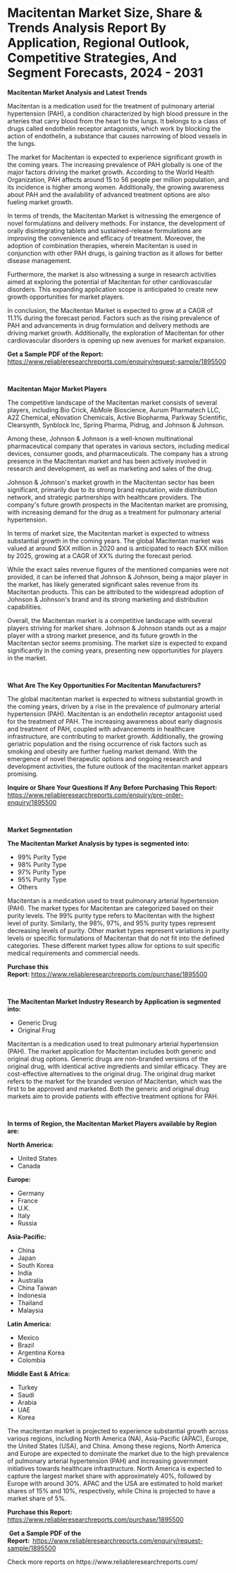 <p><h1>Macitentan Market Size, Share & Trends Analysis Report By Application, Regional Outlook, Competitive Strategies, And Segment Forecasts, 2024 - 2031</h1></p><p><strong>Macitentan Market Analysis and Latest Trends</strong></p>
<p><p>Macitentan is a medication used for the treatment of pulmonary arterial hypertension (PAH), a condition characterized by high blood pressure in the arteries that carry blood from the heart to the lungs. It belongs to a class of drugs called endothelin receptor antagonists, which work by blocking the action of endothelin, a substance that causes narrowing of blood vessels in the lungs.</p><p>The market for Macitentan is expected to experience significant growth in the coming years. The increasing prevalence of PAH globally is one of the major factors driving the market growth. According to the World Health Organization, PAH affects around 15 to 56 people per million population, and its incidence is higher among women. Additionally, the growing awareness about PAH and the availability of advanced treatment options are also fueling market growth.</p><p>In terms of trends, the Macitentan Market is witnessing the emergence of novel formulations and delivery methods. For instance, the development of orally disintegrating tablets and sustained-release formulations are improving the convenience and efficacy of treatment. Moreover, the adoption of combination therapies, wherein Macitentan is used in conjunction with other PAH drugs, is gaining traction as it allows for better disease management.</p><p>Furthermore, the market is also witnessing a surge in research activities aimed at exploring the potential of Macitentan for other cardiovascular disorders. This expanding application scope is anticipated to create new growth opportunities for market players.</p><p>In conclusion, the Macitentan Market is expected to grow at a CAGR of 11.1% during the forecast period. Factors such as the rising prevalence of PAH and advancements in drug formulation and delivery methods are driving market growth. Additionally, the exploration of Macitentan for other cardiovascular disorders is opening up new avenues for market expansion.</p></p>
<p><strong>Get a Sample PDF of the Report:&nbsp;</strong> <a href="https://www.reliableresearchreports.com/enquiry/request-sample/1895500">https://www.reliableresearchreports.com/enquiry/request-sample/1895500</a></p>
<p>&nbsp;</p>
<p><strong>Macitentan Major Market Players</strong></p>
<p><p>The competitive landscape of the Macitentan market consists of several players, including Bio Crick, AbMole Bioscience, Aurum Pharmatech LLC, A2Z Chemical, eNovation Chemicals, Active Biopharma, Parkway Scientific, Clearsynth, Synblock Inc, Spring Pharma, Pidrug, and Johnson & Johnson. </p><p>Among these, Johnson & Johnson is a well-known multinational pharmaceutical company that operates in various sectors, including medical devices, consumer goods, and pharmaceuticals. The company has a strong presence in the Macitentan market and has been actively involved in research and development, as well as marketing and sales of the drug. </p><p>Johnson & Johnson's market growth in the Macitentan sector has been significant, primarily due to its strong brand reputation, wide distribution network, and strategic partnerships with healthcare providers. The company's future growth prospects in the Macitentan market are promising, with increasing demand for the drug as a treatment for pulmonary arterial hypertension.</p><p>In terms of market size, the Macitentan market is expected to witness substantial growth in the coming years. The global Macitentan market was valued at around $XX million in 2020 and is anticipated to reach $XX million by 2025, growing at a CAGR of XX% during the forecast period.</p><p>While the exact sales revenue figures of the mentioned companies were not provided, it can be inferred that Johnson & Johnson, being a major player in the market, has likely generated significant sales revenue from its Macitentan products. This can be attributed to the widespread adoption of Johnson & Johnson's brand and its strong marketing and distribution capabilities.</p><p>Overall, the Macitentan market is a competitive landscape with several players striving for market share. Johnson & Johnson stands out as a major player with a strong market presence, and its future growth in the Macitentan sector seems promising. The market size is expected to expand significantly in the coming years, presenting new opportunities for players in the market.</p></p>
<p>&nbsp;</p>
<p><strong>What Are The Key Opportunities For Macitentan Manufacturers?</strong></p>
<p><p>The global macitentan market is expected to witness substantial growth in the coming years, driven by a rise in the prevalence of pulmonary arterial hypertension (PAH). Macitentan is an endothelin receptor antagonist used for the treatment of PAH. The increasing awareness about early diagnosis and treatment of PAH, coupled with advancements in healthcare infrastructure, are contributing to market growth. Additionally, the growing geriatric population and the rising occurrence of risk factors such as smoking and obesity are further fueling market demand. With the emergence of novel therapeutic options and ongoing research and development activities, the future outlook of the macitentan market appears promising.</p></p>
<p><strong>Inquire or Share Your Questions If Any Before Purchasing This Report:</strong> <a href="https://www.reliableresearchreports.com/enquiry/pre-order-enquiry/1895500">https://www.reliableresearchreports.com/enquiry/pre-order-enquiry/1895500</a></p>
<p>&nbsp;</p>
<p><strong>Market Segmentation</strong></p>
<p><strong>The Macitentan Market Analysis by types is segmented into:</strong></p>
<p><ul><li>99% Purity Type</li><li>98% Purity Type</li><li>97% Purity Type</li><li>95% Purity Type</li><li>Others</li></ul></p>
<p><p>Macitentan is a medication used to treat pulmonary arterial hypertension (PAH). The market types for Macitentan are categorized based on their purity levels. The 99% purity type refers to Macitentan with the highest level of purity. Similarly, the 98%, 97%, and 95% purity types represent decreasing levels of purity. Other market types represent variations in purity levels or specific formulations of Macitentan that do not fit into the defined categories. These different market types allow for options to suit specific medical requirements and commercial needs.</p></p>
<p><strong>Purchase this Report:&nbsp;</strong><a href="https://www.reliableresearchreports.com/purchase/1895500">https://www.reliableresearchreports.com/purchase/1895500</a></p>
<p>&nbsp;</p>
<p><strong>The Macitentan Market Industry Research by Application is segmented into:</strong></p>
<p><ul><li>Generic Drug</li><li>Original Frug</li></ul></p>
<p><p>Macitentan is a medication used to treat pulmonary arterial hypertension (PAH). The market application for Macitentan includes both generic and original drug options. Generic drugs are non-branded versions of the original drug, with identical active ingredients and similar efficacy. They are cost-effective alternatives to the original drug. The original drug market refers to the market for the branded version of Macitentan, which was the first to be approved and marketed. Both the generic and original drug markets aim to provide patients with effective treatment options for PAH.</p></p>
<p>&nbsp;</p>
<p><strong>In terms of Region, the Macitentan Market Players available by Region are:</strong></p>
<p>
    <p> <strong> North America: </strong>
        <ul>
            <li>United States</li>
            <li>Canada</li>
        </ul>
        </p> 
    <p> <strong> Europe: </strong>
        <ul>
            <li>Germany</li>
            <li>France</li>
            <li>U.K.</li>
            <li>Italy</li>
            <li>Russia</li>
        </ul>
        </p> 
    <p> <strong> Asia-Pacific: </strong>
        <ul>
            <li>China</li>
            <li>Japan</li>
            <li>South Korea</li>
            <li>India</li>
            <li>Australia</li>
            <li>China Taiwan</li>
            <li>Indonesia</li>
            <li>Thailand</li>
            <li>Malaysia</li>
        </ul>
        </p> 
    <p> <strong> Latin America: </strong>
        <ul>
            <li>Mexico</li>
            <li>Brazil</li>
            <li>Argentina Korea</li>
            <li>Colombia</li>
        </ul>
        </p> 
    <p> <strong> Middle East & Africa: </strong>
        <ul>
            <li>Turkey</li>
            <li>Saudi</li>
            <li>Arabia</li>
            <li>UAE</li>
            <li>Korea</li>
        </ul>
    </p>
    </p>
<p><p>The macitentan market is projected to experience substantial growth across various regions, including North America (NA), Asia-Pacific (APAC), Europe, the United States (USA), and China. Among these regions, North America and Europe are expected to dominate the market due to the high prevalence of pulmonary arterial hypertension (PAH) and increasing government initiatives towards healthcare infrastructure. North America is expected to capture the largest market share with approximately 40%, followed by Europe with around 30%. APAC and the USA are estimated to hold market shares of 15% and 10%, respectively, while China is projected to have a market share of 5%.</p></p>
<p><strong>Purchase this Report: </strong><a href="https://www.reliableresearchreports.com/purchase/1895500">https://www.reliableresearchreports.com/purchase/1895500</a></p>
<p>&nbsp;<strong>Get a Sample PDF of the Report:&nbsp;&nbsp;</strong><a href="https://www.reliableresearchreports.com/enquiry/request-sample/1895500">https://www.reliableresearchreports.com/enquiry/request-sample/1895500</a></p>
<p><strong></strong></p>
<p>Check more reports on https://www.reliableresearchreports.com/</p>